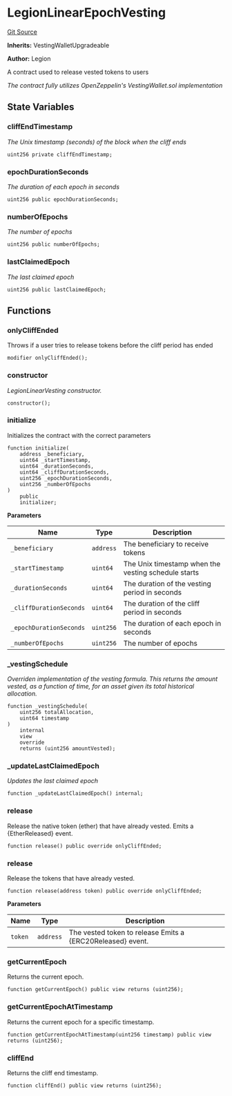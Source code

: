 # LegionLinearEpochVesting
[Git Source](https://github.com/Legion-Team/evm-contracts/blob/e045131669c5801ab2e88b13e55002362a64c068/src/vesting/LegionLinearEpochVesting.sol)

**Inherits:**
VestingWalletUpgradeable

**Author:**
Legion

A contract used to release vested tokens to users

*The contract fully utilizes OpenZeppelin's VestingWallet.sol implementation*


## State Variables
### cliffEndTimestamp
*The Unix timestamp (seconds) of the block when the cliff ends*


```solidity
uint256 private cliffEndTimestamp;
```


### epochDurationSeconds
*The duration of each epoch in seconds*


```solidity
uint256 public epochDurationSeconds;
```


### numberOfEpochs
*The number of epochs*


```solidity
uint256 public numberOfEpochs;
```


### lastClaimedEpoch
*The last claimed epoch*


```solidity
uint256 public lastClaimedEpoch;
```


## Functions
### onlyCliffEnded

Throws if a user tries to release tokens before the cliff period has ended


```solidity
modifier onlyCliffEnded();
```

### constructor

*LegionLinearVesting constructor.*


```solidity
constructor();
```

### initialize

Initializes the contract with the correct parameters


```solidity
function initialize(
    address _beneficiary,
    uint64 _startTimestamp,
    uint64 _durationSeconds,
    uint64 _cliffDurationSeconds,
    uint256 _epochDurationSeconds,
    uint256 _numberOfEpochs
)
    public
    initializer;
```
**Parameters**

|Name|Type|Description|
|----|----|-----------|
|`_beneficiary`|`address`|The beneficiary to receive tokens|
|`_startTimestamp`|`uint64`|The Unix timestamp when the vesting schedule starts|
|`_durationSeconds`|`uint64`|The duration of the vesting period in seconds|
|`_cliffDurationSeconds`|`uint64`|The duration of the cliff period in seconds|
|`_epochDurationSeconds`|`uint256`|The duration of each epoch in seconds|
|`_numberOfEpochs`|`uint256`|The number of epochs|


### _vestingSchedule

*Overriden implementation of the vesting formula. This returns the amount vested, as a function of time, for
an asset given its total historical allocation.*


```solidity
function _vestingSchedule(
    uint256 totalAllocation,
    uint64 timestamp
)
    internal
    view
    override
    returns (uint256 amountVested);
```

### _updateLastClaimedEpoch

*Updates the last claimed epoch*


```solidity
function _updateLastClaimedEpoch() internal;
```

### release

Release the native token (ether) that have already vested.
Emits a {EtherReleased} event.


```solidity
function release() public override onlyCliffEnded;
```

### release

Release the tokens that have already vested.


```solidity
function release(address token) public override onlyCliffEnded;
```
**Parameters**

|Name|Type|Description|
|----|----|-----------|
|`token`|`address`|The vested token to release Emits a {ERC20Released} event.|


### getCurrentEpoch

Returns the current epoch.


```solidity
function getCurrentEpoch() public view returns (uint256);
```

### getCurrentEpochAtTimestamp

Returns the current epoch for a specific timestamp.


```solidity
function getCurrentEpochAtTimestamp(uint256 timestamp) public view returns (uint256);
```

### cliffEnd

Returns the cliff end timestamp.


```solidity
function cliffEnd() public view returns (uint256);
```


